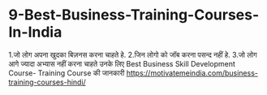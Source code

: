 # 9-Best-Business-Training-Courses-In-India
1.जो लोग अपना खुदका बिज़नस करना चाहते हे. 2.जिन लोगो को जॉब करना पसन्द नहीं हे. 3.जो लोग आगे ज्यादा अभ्यास नहीं करना चाहते उनके लिए Best Business Skill Development Course- Training Course की जानकारी https://motivatemeindia.com/business-training-courses-hindi/
